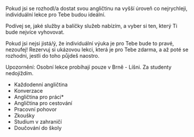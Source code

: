 Pokud jsi se rozhodl/a dostat svou angličtinu na vyšší úroveň co nejrychleji, individuální lekce pro Tebe budou ideální.

Podívej se, jaké služby a balíčky služeb nabízím, a vyber si ten, který Ti bude nejvíce vyhovovat.

Pokud jsi nejsi jistá/ý, že individuální výuka je pro Tebe bude to pravé, nezoufej! Rezervuj si ukázovou lekci, která je pro Tebe zdarma, a až poté se rozhodni, jestli do toho půjdeš naostro.

Upozornění: Osobní lekce probíhají pouze v Brně - Líšni. Za studenty nedojíždím.

- Každodenní angličtina
- Konverzace
- Angličtina pro práci*
- Angličtina pro cestování
- Pracovní pohovor
- Zkoušky
- Studium v zahraničí
- Doučování do školy
